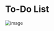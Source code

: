 # To-Do List
![image](https://user-images.githubusercontent.com/99766307/173202483-7b0c37da-4461-4f7a-a506-ee0c9c2f6061.png)




